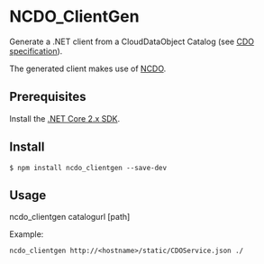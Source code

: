 # NCDO_ClientGen
Generate a .NET client from a CloudDataObject Catalog (see <a href="https://github.com/CloudDataObject/CDO">CDO specification</a>). 

The generated client makes use of <a href="https://github.com/RobinHerbots/NCDO">NCDO</a>.

## Prerequisites 
Install the <a href="https://www.microsoft.com/net/download/core">.NET Core 2.x SDK</a>. 

## Install

    $ npm install ncdo_clientgen --save-dev

## Usage

ncdo_clientgen catalogurl [path]


Example:
```
ncdo_clientgen http://<hostname>/static/CDOService.json ./
```

